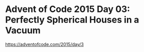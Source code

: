 # Advent of Code 2015 Day 03: Perfectly Spherical Houses in a Vacuum

https://adventofcode.com/2015/day/3
